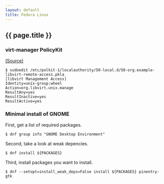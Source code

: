```yaml
---
layout: default
title: Fedora Linux
---
```


## {{ page.title }}

### virt-manager PolicyKit

[(Source)](https://wiki.libvirt.org/page/SSHPolicyKitSetup)

    $ sudoedit /etc/polkit-1/localauthority/50-local.d/50-org.example-libvirt-remote-access.pkla
    [libvirt Management Access]
    Identity=unix-group:wheel
    Action=org.libvirt.unix.manage
    ResultAny=yes
    ResultInactive=yes
    ResultActive=yes

### Minimal install of GNOME

First, get a list of required packages.

    $ dnf group info "GNOME Desktop Environment"

Second, take a look at weak depencies.

    $ dnf install ${PACKAGES}

Third, install packages you want to install.

    $ dnf --setopt=install_weak_deps=False install ${PACKAGES} pinentry-gtk
